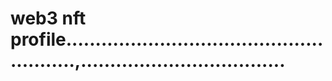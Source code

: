 # web3 nft profile.......................................................,...................................
